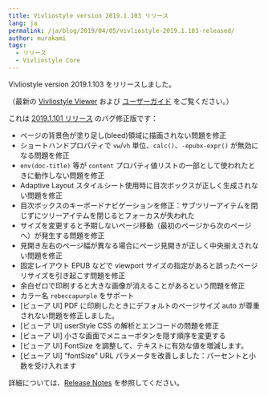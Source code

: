 ```yaml
---
title: Vivliostyle version 2019.1.103 リリース
lang: ja
permalink: /ja/blog/2019/04/05/vivliostyle-2019.1.103-released/
author: murakami
tags:
  - リリース
  - Vivliostyle Core
---
```


Vivliostyle version 2019.1.103 をリリースしました。

（最新の [Vivliostyle Viewer](https://vivliostyle.org/viewer/) および [ユーザーガイド](https://vivliostyle.org/ja/docs/) をご覧ください。）

これは [2019.1.101 リリース](https://vivliostyle.org/ja/blog/2019/02/27/vivliostyle-2019.1.101-released/) のバグ修正版です：

- ページの背景色が塗り足し(bleed)領域に描画されない問題を修正
- ショートハンドプロパティで `vw`/`vh` 単位、`calc()`、`-epubx-expr()` が無効になる問題を修正
- `env(doc-title)` 等が `content` プロパティ値リストの一部として使われたときに動作しない問題を修正
- Adaptive Layout スタイルシート使用時に目次ボックスが正しく生成されない問題を修正
- 目次ボックスのキーボードナビゲーションを修正：サブツリーアイテムを閉じずにツリーアイテムを閉じるとフォーカスが失われた
- サイズを変更すると予期しないページ移動（最初のページから次のページへ）が発生する問題を修正
- 見開き左右のページ幅が異なる場合にページ見開きが正しく中央揃えされない問題を修正
- 固定レイアウト EPUB などで viewport サイズの指定があると誤ったページリサイズを引き起こす問題を修正
- 余白ゼロで印刷すると大きな画像が消えることがあるという問題を修正
- カラー名 `rebeccapurple` をサポート
- [ビューア UI] PDF に印刷したときにデフォルトのページサイズ auto が尊重されない問題を修正しました。
- [ビューア UI] userStyle CSS の解析とエンコードの問題を修正
- [ビューア UI] 小さな画面でメニューボタンを隠す順序を変更する
- [ビューア UI] FontSize を調整して、テキストに有効な値を増減します。
- [ビューア UI] "fontSize" URL パラメータを改善しました：パーセントと小数を受け入れます

詳細については、[Release Notes](https://github.com/vivliostyle/vivliostyle.js/releases) を参照してください。
